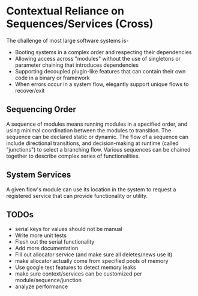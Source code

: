 Contextual Reliance on Sequences/Services (Cross)
=======

The challenge of most large software systems is-

* Booting systems in a complex order and respecting their dependencies
* Allowing access across "modules" without the use of singletons or parameter chaining that introduces dependencies
* Supporting decoupled plugin-like features that can contain their own code in a binary or framework
* When errors occur in a system flow, elegantly support unique flows to recover/exit

Sequencing Order
----------------

A sequence of modules means running modules in a specified order, and using minimal coordination between the modules to transition.  The sequence can be declared static or dynamic.  The flow of a sequence can include directional transitions, and decision-making at runtime (called "junctions") to select a branching flow.  Various sequences can be chained together to describe complex series of functionalities.

System Services
---------------

A given flow's module can use its location in the system to request a registered service that can provide functionality or utility.

TODOs
-------
* serial keys for values should not be manual
* Write more unit tests
* Flesh out the serial functionality
* Add more documentation
* Fill out allocator service (and make sure all deletes/news use it)
* make allocator actually come from specified pools of memory
* Use google test features to detect memory leaks
* make sure context/services can be customized per module/sequence/junction
* analyze performance

